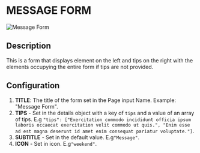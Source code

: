 # MESSAGE FORM

![Message Form](https://i.postimg.cc/26Dft6Xp/Screenshot-2022-06-15-154946.png)

## Description

This is a form that displays element on the left and tips on the right with the elements occupying the entire form if tips are not provided.

## Configuration

1. **TITLE**: The title of the form set in the Page input Name. Example: "Message Form".
2. **TIPS** - Set in the details object with a key of `tips` and a value of an array of tips. E.g `"tips": ["Exercitation commodo incididunt officia ipsum laboris occaecat exercitation velit commodo ut quis.", "Enim esse ad est magna deserunt id amet enim consequat pariatur voluptate."]`.
3. **SUBTITLE** - Set in the default value. E.g`"Message"`.
4. **ICON** - Set in icon. E.g`"weekend"`.
